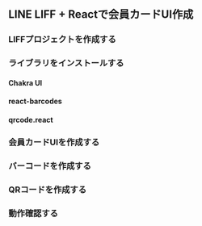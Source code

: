 ## LINE LIFF + Reactで会員カードUI作成

### LIFFプロジェクトを作成する
### ライブラリをインストールする
#### Chakra UI
#### react-barcodes
#### qrcode.react
### 会員カードUIを作成する
### バーコードを作成する
### QRコードを作成する
### 動作確認する